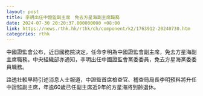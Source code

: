 ```yaml
---
layout: post
title: 李明出任中證監副主席　免去方星海副主席職務
date: 2024-07-30 20:20:37.000000000 +08:00
link: https://news.rthk.hk/rthk/ch/component/k2/1763912-20240730.htm
categories: rthk
---
```


中國證監會公布，近日國務院決定，任命李明為中國證監會副主席，免去方星海副主席職務。中央組織部亦通知，李明出任中國證監會黨委委員，免去方星海黨委委員職務。

路透社較早時引述消息人士報道，中證監首席檢查官、稽查局局長李明預料將升任中證監副主席，年逾60歲已任副主席近9年的方星海將到齡退休。
